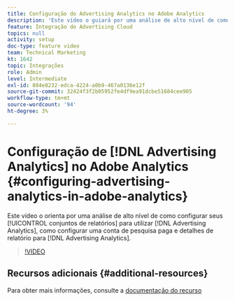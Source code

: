 ```yaml
---
title: Configuração do Advertising Analytics no Adobe Analytics
description: 'Este vídeo o guiará por uma análise de alto nível de como configurar seus conjuntos de relatórios para utilizar o Advertising Analytics, como configurar uma conta de pesquisa paga e detalhes de relatórios para o Advertising Analytics. '
feature: Integração do Advertising Cloud
topics: null
activity: setup
doc-type: feature video
team: Technical Marketing
kt: 1642
topic: Integrações
role: Admin
level: Intermediate
exl-id: 884e8232-edca-4224-a0b9-467a0136e12f
source-git-commit: 32424f3f2b05952fe4df9ea91dcbe51684cee905
workflow-type: tm+mt
source-wordcount: '94'
ht-degree: 3%

---
```


# Configuração de [!DNL Advertising Analytics] no Adobe Analytics {#configuring-advertising-analytics-in-adobe-analytics}

Este vídeo o orienta por uma análise de alto nível de como configurar seus [!UICONTROL conjuntos de relatórios] para utilizar [!DNL Advertising Analytics], como configurar uma conta de pesquisa paga e detalhes de relatório para [!DNL Advertising Analytics].

>[!VIDEO](https://video.tv.adobe.com/v/23119/?quality=12)

## Recursos adicionais {#additional-resources}

Para obter mais informações, consulte a [documentação do recurso](https://docs.adobe.com/content/help/en/analytics/integration/advertising-analytics/overview.html)
